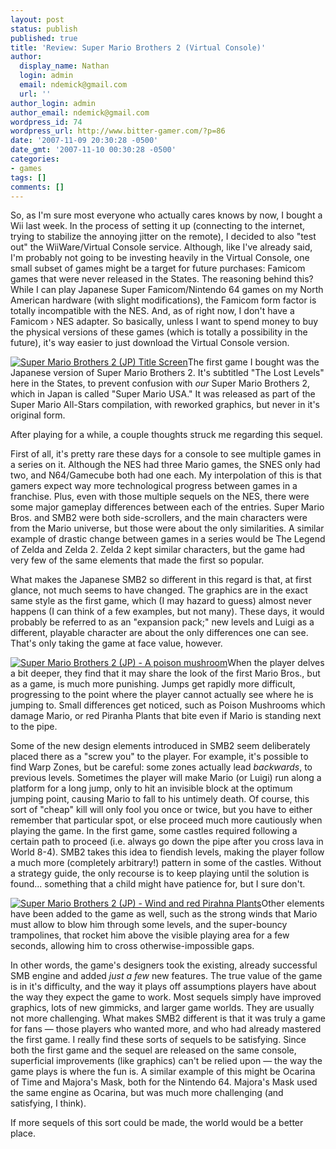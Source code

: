 ```yaml
---
layout: post
status: publish
published: true
title: 'Review: Super Mario Brothers 2 (Virtual Console)'
author:
  display_name: Nathan
  login: admin
  email: ndemick@gmail.com
  url: ''
author_login: admin
author_email: ndemick@gmail.com
wordpress_id: 74
wordpress_url: http://www.bitter-gamer.com/?p=86
date: '2007-11-09 20:30:28 -0500'
date_gmt: '2007-11-10 00:30:28 -0500'
categories:
- games
tags: []
comments: []
---
```

<p>So, as I'm sure most everyone who actually cares knows by now, I bought a Wii last week. In the process of setting it up (connecting to the internet, trying to stabilize the annoying jitter on the remote), I decided to also "test out" the WiiWare/Virtual Console service. Although, like I've already said, I'm probably not going to be investing heavily in the Virtual Console, one small subset of games might be a target for future purchases: Famicom games that were never released in the States. The reasoning behind this? While I can play Japanese Super Famicom/Nintendo 64 games on my North American hardware (with slight modifications), the Famicom form factor is totally incompatible with the NES. And, as of right now, I don't have a Famicom &rsaquo; NES adapter. So basically, unless I want to spend money to buy the physical versions of these games (which is totally a possibility in the future), it's way easier to just download the Virtual Console version.</p>
<p><a href='http://www.bitter-gamer.com/wp-content/uploads/2007/11/smb2-title.gif' title='Super Mario Brothers 2 (JP) Title Screen'><img src='http://www.bitter-gamer.com/wp-content/uploads/2007/11/smb2-title.thumbnail.gif' alt='Super Mario Brothers 2 (JP) Title Screen' class='img-left' /></a>The first game I bought was the Japanese version of Super Mario Brothers 2. It's subtitled "The Lost Levels" here in the States, to prevent confusion with <em>our</em> Super Mario Brothers 2, which in Japan is called "Super Mario USA." It was released as part of the Super Mario All-Stars compilation, with reworked graphics, but never in it's original form.</p>
<p>After playing for a while, a couple thoughts struck me regarding this sequel.</p>
<p>First of all, it's pretty rare these days for a console to see multiple games in a series on it. Although the NES had three Mario games, the SNES only had two, and N64/Gamecube both had one each. My interpolation of this is that gamers expect way more technological progress between games in a franchise. Plus, even with those multiple sequels on the NES, there were some major gameplay differences between each of the entries. Super Mario Bros. and SMB2 were both side-scrollers, and the main characters were from the Mario universe, but those were about the only similarities. A similar example of drastic change between games in a series would be The Legend of Zelda and Zelda 2. Zelda 2 kept similar characters, but the game had very few of the same elements that made the first so popular.</p>
<p>What makes the Japanese SMB2 so different in this regard is that, at first glance, not much seems to have changed. The graphics are in the exact same style as the first game, which (I may hazard to guess) almost never happens (I can think of a few examples, but not many). These days, it would probably be referred to as an "expansion pack;" new levels and Luigi as a different, playable character are about the only differences one can see. That's only taking the game at face value, however.</p>
<p><a href='http://www.bitter-gamer.com/wp-content/uploads/2007/11/smb2-poison-shroom.jpg' title='Super Mario Brothers 2 (JP) - A poison mushroom'><img src='http://www.bitter-gamer.com/wp-content/uploads/2007/11/smb2-poison-shroom.thumbnail.jpg' alt='Super Mario Brothers 2 (JP) - A poison mushroom' class='img-right' /></a>When the player delves a bit deeper, they find that it may share the look of the first Mario Bros., but as a game, is much more punishing. Jumps get rapidly more difficult, progressing to the point where the player cannot actually see where he is jumping to. Small differences get noticed, such as Poison Mushrooms which damage Mario, or red Piranha Plants that bite even if Mario is standing next to the pipe.</p>
<p>Some of the new design elements introduced in SMB2 seem deliberately placed there as a "screw you" to the player. For example, it's possible to find Warp Zones, but be careful: some zones actually lead <em>backwards</em>, to previous levels. Sometimes the player will make Mario (or Luigi) run along a platform for a long jump, only to hit an invisible block at the optimum jumping point, causing Mario to fall to his untimely death. Of course, this sort of "cheap" kill will only fool you once or twice, but you have to either remember that particular spot, or else proceed much more cautiously when playing the game. In the first game, some castles required following a certain path to proceed (i.e. always go down the pipe after you cross lava in World 8-4). SMB2 takes this idea to fiendish levels, making the player follow a much more (completely arbitrary!) pattern in some of the castles. Without a strategy guide, the only recourse is to keep playing until the solution is found... something that a child might have patience for, but I sure don't.</p>
<p><a href='http://www.bitter-gamer.com/wp-content/uploads/2007/11/smb2-wind.jpg' title='Super Mario Brothers 2 (JP) - Wind and red Pirahna Plants'><img src='http://www.bitter-gamer.com/wp-content/uploads/2007/11/smb2-wind.thumbnail.jpg' alt='Super Mario Brothers 2 (JP) - Wind and red Pirahna Plants' class='img-left' /></a>Other elements have been added to the game as well, such as the strong winds that Mario must allow to blow him through some levels, and the super-bouncy trampolines, that rocket him above the visible playing area for a few seconds, allowing him to cross otherwise-impossible gaps.</p>
<p>In other words, the game's designers took the existing, already successful SMB engine and added <em>just a few</em> new features. The true value of the game is in it's difficulty, and the way it plays off assumptions players have about the way they expect the game to work. Most sequels simply have improved graphics, lots of new gimmicks, and larger game worlds. They are usually not more challenging. What makes SMB2 different is that it was truly a game for fans &mdash; those players who wanted more, and who had already mastered the first game. I really find these sorts of sequels to be satisfying. Since both the first game and the sequel are released on the same console, superficial improvements (like graphics) can't be relied upon &mdash; the way the game plays is where the fun is. A similar example of this might be Ocarina of Time and Majora's Mask, both for the Nintendo 64. Majora's Mask used the same engine as Ocarina, but was much more challenging (and satisfying, I think).</p>
<p>If more sequels of this sort could be made, the world would be a better place.</p>
